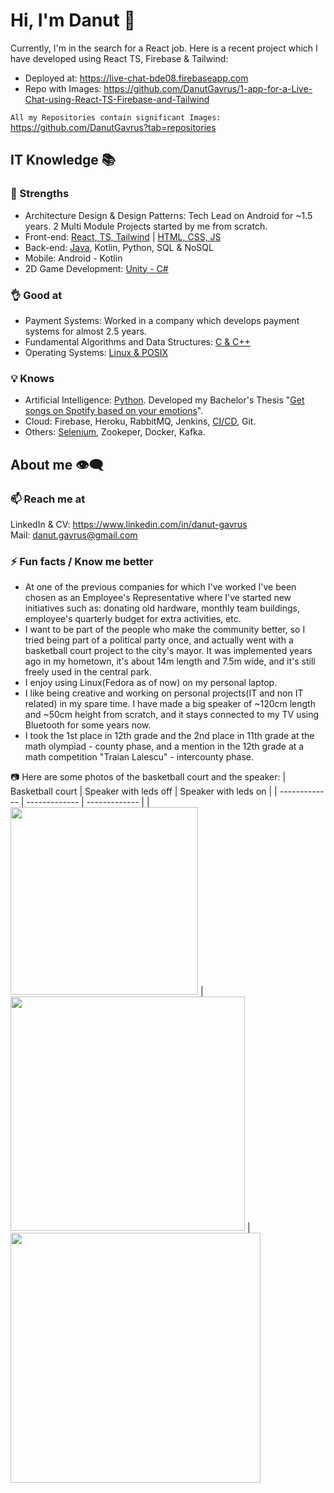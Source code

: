 # Hi, I'm Danut 👋
Currently, I'm in the search for a React job. Here is a recent project which I have developed using React TS, Firebase & Tailwind:
* Deployed at: https://live-chat-bde08.firebaseapp.com
* Repo with Images: https://github.com/DanutGavrus/1-app-for-a-Live-Chat-using-React-TS-Firebase-and-Tailwind

`All my Repositories contain significant Images: `https://github.com/DanutGavrus?tab=repositories

## IT Knowledge 📚
### 💪 Strengths
- Architecture Design & Design Patterns: Tech Lead on Android for ~1.5 years. 2 Multi Module Projects started by me from scratch.
- Front-end: [React, TS, Tailwind](https://github.com/DanutGavrus/1-app-for-a-Live-Chat-using-React-TS-Firebase-and-Tailwind) | [HTML, CSS, JS](https://github.com/DanutGavrus/2-old-apps-for-web)
- Back-end: [Java](https://github.com/DanutGavrus/5-apps-in-Java-with-GUIs), Kotlin, Python, SQL & NoSQL
- Mobile: Android - Kotlin
- 2D Game Development: [Unity - C#](https://github.com/DanutGavrus/7-mobile-games-using-CSharp-in-Unity)

### 👌 Good at
- Payment Systems: Worked in a company which develops payment systems for almost 2.5 years.
- Fundamental Algorithms and Data Structures: [C & C++](https://github.com/DanutGavrus/9-apps-in-C-about-Fundamental-Algorithms-and-Data-Structures)
- Operating Systems: [Linux & POSIX](https://github.com/DanutGavrus/3-apps-in-C-for-POSIX)

### 💡 Knows
- Artificial Intelligence: [Python](https://github.com/DanutGavrus/_bachelor_thesis_Get-songs-on-Spotify-based-on-your-emotions). Developed my Bachelor's Thesis "[Get songs on Spotify based on your emotions](https://github.com/DanutGavrus/_bachelor_thesis_Get-songs-on-Spotify-based-on-your-emotions)".
- Cloud: Firebase, Heroku, RabbitMQ, Jenkins, [CI/CD](https://github.com/DanutGavrus/1-app-for-a-Live-Chat-using-React-TS-Firebase-and-Tailwind/actions), Git.
- Others: [Selenium](https://github.com/DanutGavrus/1-app-for-Web-Scalping-using-Selenium-in-Python), Zookeper, Docker, Kafka.

## About me 👁️‍🗨️
### 📫 Reach me at
LinkedIn & CV: https://www.linkedin.com/in/danut-gavrus  
Mail: [danut.gavrus@gmail.com](mailto:danut.gavrus@gmail.com)

### ⚡ Fun facts / Know me better
- At one of the previous companies for which I've worked I've been chosen as an Employee's Representative where I've started new initiatives such as: donating old hardware, monthly team buildings, employee's quarterly budget for extra activities, etc.  
- I want to be part of the people who make the community better, so I tried being part of a political party once, and actually went with a basketball court project to the city's mayor. It was implemented years ago in my hometown, it's about 14m length and 7.5m wide, and it's still freely used in the central park.  
- I enjoy using Linux(Fedora as of now) on my personal laptop.  
- I like being creative and working on personal projects(IT and non IT related) in my spare time. I have made a big speaker of ~120cm length and ~50cm height from scratch, and it stays connected to my TV using Bluetooth for some years now.  
- I took the 1st place in 12th grade and the 2nd place in 11th grade at the math olympiad - county phase, and a mention in the 12th grade at a math competition "Traian Lalescu" - intercounty phase.

📷 Here are some photos of the basketball court and the speaker:
| Basketball court | Speaker with leds off  | Speaker with leds on |
| ------------- | ------------- | ------------- |
| <img src="https://user-images.githubusercontent.com/56603839/226368235-6684955b-5061-42e8-b874-36802d75b767.png" width="300"> | <img src="https://user-images.githubusercontent.com/56603839/226368305-6f7c8bad-d7ef-4637-9a59-3dc045809172.png" width="375"> | <img src="https://user-images.githubusercontent.com/56603839/226368358-58c7da4f-cc46-4b55-8581-64f12878c730.png" width="400">
